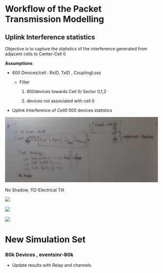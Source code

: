 # Workflow of the Packet Transmission Modelling

## Uplink Interference statistics

Objective is to capture the statistics of the interference generated from adjacent cells to Center-Cell 0 

**Assumptions**

- 600 Devices/cell : RxID, TxID , CouplingLoss
  
  - Filter 
    
    1. 600devices towards Cell 0/ Sector 0,1,2
    
    2. devices not associated with cell 0 

- Uplink Interference of *Cell0* 500 devices statistics

![](2021-08-10-20-28-26-image.png)

No Shadow, 112-Electrical Tilt

![](/home/ssk/Documents/Articles/2021-08-10-22-24-16-image.png)

![](/home/ssk/Documents/Articles/2021-08-11-11-34-20-image.png)

![](/home/ssk/Documents/Articles/2021-08-11-12-14-29-image.png)





# New Simulation Set

### 80k Devices , eventsinr-80k



- Update results with Relay and channels 
